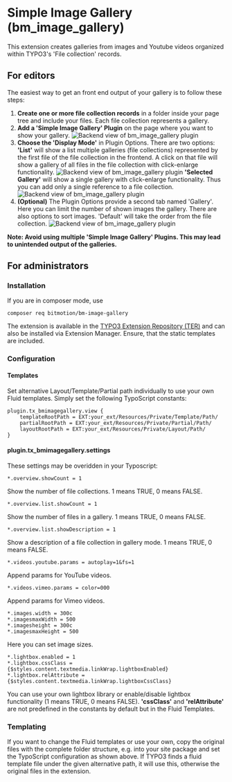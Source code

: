 # Simple Image Gallery (bm_image_gallery)

This extension creates galleries from images and Youtube videos 
organized within TYPO3's 'File collection' records. 

## For editors

The easiest way to get an front end output of your gallery is 
to follow these steps: 

1.  **Create one or more file collection records** in a folder 
inside your page tree and include your files. Each file collection 
represents a gallery.
2.  **Add a 'Simple Image Gallery' Plugin** on the page where you
want to show your gallery.
![Backend view of bm_image_gallery plugin](https://www.bitmotion.de/fileadmin/github/bm-image-gallery/bm_image_gallery-add-plugin.png "Add a 'Simple Image Gallery' plugin to a page")
3. **Choose the 'Display Mode'** in Plugin Options. There are two 
options: **'List'** will show a list multiple galleries (file 
collections) represented by the first file of the file collection 
in the frontend. A click on that file will show a gallery of all 
files in the file collection with click-enlarge functionality.
![Backend view of bm_image_gallery plugin](https://www.bitmotion.de/fileadmin/github/bm-image-gallery/bm_image_gallery-plugin-list.png "Backend view of bm_image_gallery plugin for a list")
**'Selected Gallery'** will show a single gallery with click-enlarge 
functionality. Thus you can add only a single reference to a file 
collection.
![Backend view of bm_image_gallery plugin](https://www.bitmotion.de/fileadmin/github/bm-image-gallery/bm_image_gallery-plugin-single.png "Backend view of bm_image_gallery plugin for a single File Collection")
4. **(Optional)** The Plugin Options provide a second tab named 
'Gallery'. Here you can limit the number of shown images the gallery. 
There are also options to sort images. 'Default' will take the order 
from the file collection.
![Backend view of bm_image_gallery plugin](https://www.bitmotion.de/fileadmin/github/bm-image-gallery/bm_image_gallery-plugin-sort-max.png "Backend view of bm_image_gallery plugin for limit number of images and sorting")

**Note: Avoid using multiple 'Simple Image Gallery' Plugins. This may 
lead to unintended output of the galleries.**

## For administrators

### Installation

If you are in composer mode, use

    composer req bitmotion/bm-image-gallery

The extension is available in the [TYPO3 Extension Repository (TER)](https://extensions.typo3.org/extension/bm_image_gallery/ "bm_image_gallery in TER") 
and can also be installed via Extension Manager. Ensure, that the 
static templates are included.

### Configuration

#### Templates
Set alternative Layout/Template/Partial path individually to use 
your own Fluid templates. Simply set the following TypoScript 
constants:

```
plugin.tx_bmimagegallery.view {
    templateRootPath = EXT:your_ext/Resources/Private/Template/Path/
    partialRootPath = EXT:your_ext/Resources/Private/Partial/Path/
    layoutRootPath = EXT:your_ext/Resources/Private/Layout/Path/
}
```

#### plugin.tx_bmimagegallery.settings
These settings may be overidden in your Typoscript:
```
*.overview.showCount = 1
```
Show the number of file collections. 1 means TRUE, 0 means FALSE.
```
*.overview.list.showCount = 1
```
Show the number of files in a gallery. 1 means TRUE, 0 means FALSE.
```
*.overview.list.showDescription = 1
```
Show a description of a file collection in gallery mode. 1 means 
TRUE, 0 means FALSE.
```
*.videos.youtube.params = autoplay=1&fs=1
```
Append params for YouTube videos.
```
*.videos.vimeo.params = color=000
```
Append params for Vimeo videos.
```
*.images.width = 300c
*.imagesmaxWidth = 500
*.imagesheight = 300c
*.imagesmaxHeight = 500
```
Here you can set image sizes.
```
*.lightbox.enabled = 1
*.lightbox.cssClass = {$styles.content.textmedia.linkWrap.lightboxEnabled}
*.lightbox.relAttribute = {$styles.content.textmedia.linkWrap.lightboxCssClass}
```
You can use your own lightbox library or enable/disable lightbox 
functionality (1 means TRUE, 0 means FALSE).
**'cssClass'** and **'relAttribute'** are not predefined in the 
constants by default but in the Fluid Templates. 

### Templating

If you want to change the Fluid templates or use your own, copy the 
original files with the complete folder structure, e.g. into your 
site package and set the TypoScript configuration as shown above.
If TYPO3 finds a fluid template file under the given alternative path,
it will use this, otherwise the original files in the extension.